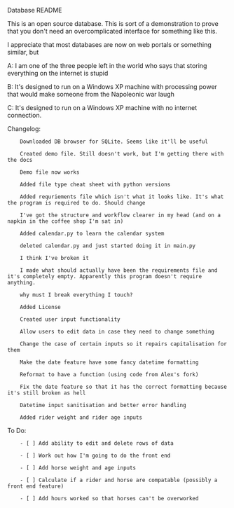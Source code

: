 
Database README

This is an open source database. This is sort of a demonstration to prove that you don't need an overcomplicated interface for something like this.

I appreciate that most databases are now on web portals or something similar, but 

A: I am one of the three people left in the world who says that storing everything on the internet is stupid

B: It's designed to run on a Windows XP machine with processing power that would make someone from the Napoleonic war laugh

C: It's designed to run on a Windows XP machine with no internet connection.

Changelog:

        Downloaded DB browser for SQLite. Seems like it'll be useful
        
        Created demo file. Still doesn't work, but I'm getting there with the docs
        
        Demo file now works
        
        Added file type cheat sheet with python versions
        
        Added requriements file which isn't what it looks like. It's what the program is required to do. Should change
        
        I've got the structure and workflow clearer in my head (and on a napkin in the coffee shop I'm sat in)
        
        Added calendar.py to learn the calendar system
        
        deleted calendar.py and just started doing it in main.py
        
        I think I've broken it

        I made what should actually have been the requirements file and it's completely empty. Apparently this program doesn't require anything.

        why must I break everything I touch?

        Added License
        
        Created user input functionality

        Allow users to edit data in case they need to change something
        
        Change the case of certain inputs so it repairs capitalisation for them
        
        Make the date feature have some fancy datetime formatting

        Reformat to have a function (using code from Alex's fork)

        Fix the date feature so that it has the correct formatting because it's still broken as hell
        
        Datetime input sanitisation and better error handling

        Added rider weight and rider age inputs

To Do:
        
        - [ ] Add ability to edit and delete rows of data

        - [ ] Work out how I'm going to do the front end

        - [ ] Add horse weight and age inputs

        - [ ] Calculate if a rider and horse are compatable (possibly a front end feature)

        - [ ] Add hours worked so that horses can't be overworked
